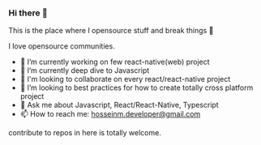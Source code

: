 ### Hi there 👋
This is the place where I opensource stuff and break things :rofl:

I love opensource communities.

- 🔭 I’m currently working on few react-native(web) project
- 🌱 I’m currently deep dive to Javascript
- 👯 I'm looking to collaborate on every react/react-native project
- 🤔 I’m looking to best practices for how to create totally cross platform project
- 💬 Ask me about Javascript, React/React-Native, Typescript
- 📫 How to reach me: hosseinm.developer@gmail.com

contribute to repos in here is totally welcome.
